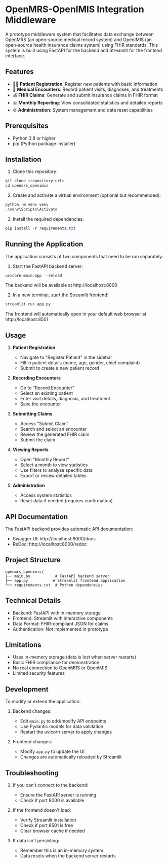 # OpenMRS-OpenIMIS Integration Middleware

A prototype middleware system that facilitates data exchange between OpenMRS (an open-source medical record system) and OpenIMIS (an open-source health insurance claims system) using FHIR standards. This system is built using FastAPI for the backend and Streamlit for the frontend interface.

## Features

- 🧑‍⚕️ **Patient Registration**: Register new patients with basic information
- 📝 **Medical Encounters**: Record patient visits, diagnoses, and treatments
- 💰 **FHIR Claims**: Generate and submit insurance claims in FHIR format
- 📊 **Monthly Reporting**: View consolidated statistics and detailed reports
- ⚙️ **Administration**: System management and data reset capabilities

## Prerequisites

- Python 3.8 or higher
- pip (Python package installer)

## Installation

1. Clone this repository:
```powershell
git clone <repository-url>
cd openmrs_openimis
```

2. Create and activate a virtual environment (optional but recommended):
```powershell
python -m venv venv
.\venv\Scripts\Activate
```

3. Install the required dependencies:
```powershell
pip install -r requirements.txt
```

## Running the Application

The application consists of two components that need to be run separately:

1. Start the FastAPI backend server:
```powershell
uvicorn main:app --reload
```
The backend will be available at http://localhost:8000

2. In a new terminal, start the Streamlit frontend:
```powershell
streamlit run app.py
```
The frontend will automatically open in your default web browser at http://localhost:8501

## Usage

1. **Patient Registration**
   - Navigate to "Register Patient" in the sidebar
   - Fill in patient details (name, age, gender, chief complaint)
   - Submit to create a new patient record

2. **Recording Encounters**
   - Go to "Record Encounter"
   - Select an existing patient
   - Enter visit details, diagnosis, and treatment
   - Save the encounter

3. **Submitting Claims**
   - Access "Submit Claim"
   - Search and select an encounter
   - Review the generated FHIR claim
   - Submit the claim

4. **Viewing Reports**
   - Open "Monthly Report"
   - Select a month to view statistics
   - Use filters to analyze specific data
   - Export or review detailed tables

5. **Administration**
   - Access system statistics
   - Reset data if needed (requires confirmation)

## API Documentation

The FastAPI backend provides automatic API documentation:
- Swagger UI: http://localhost:8000/docs
- ReDoc: http://localhost:8000/redoc

## Project Structure

```
openmrs_openimis/
├── main.py           # FastAPI backend server
├── app.py           # Streamlit frontend application
└── requirements.txt  # Python dependencies
```

## Technical Details

- Backend: FastAPI with in-memory storage
- Frontend: Streamlit with interactive components
- Data Format: FHIR-compliant JSON for claims
- Authentication: Not implemented in prototype

## Limitations

- Uses in-memory storage (data is lost when server restarts)
- Basic FHIR compliance for demonstration
- No real connection to OpenMRS or OpenIMIS
- Limited security features

## Development

To modify or extend the application:

1. Backend changes:
   - Edit `main.py` to add/modify API endpoints
   - Use Pydantic models for data validation
   - Restart the uvicorn server to apply changes

2. Frontend changes:
   - Modify `app.py` to update the UI
   - Changes are automatically reloaded by Streamlit

## Troubleshooting

1. If you can't connect to the backend:
   - Ensure the FastAPI server is running
   - Check if port 8000 is available

2. If the frontend doesn't load:
   - Verify Streamlit installation
   - Check if port 8501 is free
   - Clear browser cache if needed

3. If data isn't persisting:
   - Remember this is an in-memory system
   - Data resets when the backend server restarts
